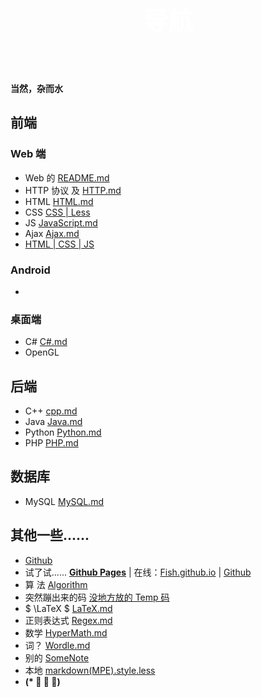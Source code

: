  <p style="font-size: 40px; color: #fff; text-align:center"><b>导航</b></p><br>

**当然，杂而水**

## 前端

### Web 端

- Web 的 [README.md](Notes/Web/README.md)
- HTTP 协议 及 [HTTP.md](Notes/Web/HTTP.md)
- HTML [HTML.md](Notes/Web/HTML.md)
- CSS [CSS | Less](Notes/Web/CSS.md)
- JS [JavaScript.md](Notes/Web/JavaScript/JavaScript.md)
- Ajax [Ajax.md](Notes/Web/Ajax.md)
- [HTML | CSS | JS](Items/WebSite/Learn2Try/Readme.md)

### Android

- &emsp;

### 桌面端

- C# [C#.md](Notes/CSharp.md)
- OpenGL

## 后端

- C++ [cpp.md](Notes/Cpp.md)
- Java [Java.md](Notes/Java.md)
- Python [Python.md](Notes/Python.md)
- PHP [PHP.md](Notes/Web/PHP.md)

## 数据库

- MySQL [MySQL.md](Notes/MySQL.md)

## 其他一些......

- [Github](https://github.com/0rganicfish/FishCode)
- 试了试...... **[Github Pages](../0rganicfish.github.io/README.md)** | 在线：[Fish.github.io](https://0rganicfish.github.io/) | [Github](https://github.com/0rganicfish/0rganicfish.github.io)
- 算 法 [Algorithm](Notes/Algorithm/Main.md)
- 突然蹦出来的码 [没地方放的 Temp 码](Notes/一些Temp.md)
- $ \LaTeX $ [LaTeX.md](Notes/LaTeX.md)
- 正则表达式 [Regex.md](Notes/Regex.md)
- 数学 [HyperMath.md](Notes/HyperMath/README.md)
- 词？ [Wordle.md](Notes/words.md)
- 别的 [SomeNote](../others/SomeNotes.md)
- 本地 [markdown(MPE).style.less](C:\Users\Organic_Fish.mume\style.less)
- **(\* ﾟ ∇ ﾟ)**
